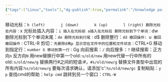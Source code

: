 ```yaml
---
{"tags":["Linux","tools"],"dg-publish":true,"permalink":"/knowledge point/Linux/vim常用快捷键汇总/","dgPassFrontmatter":true}
---
```


移动光标：`h (left)       j (down)       k (up)       l (right)
删除光标处内容：`x
光标处插入内容：`i 插入在光标前 a插入在光标后
删除光标到下个单词：`dw
删除光标到下个单词末尾：`de
删除光标到行尾：`d$
删除整行：`dd
撤回操作: `u`
撤回撤回操作：`CTRL-R
剪切：`先删除d再p
显示您在文件中的位置和文件状态：`CTRL+G
移动到指定行：`number G
移动到第一行：`Gg
向前搜索：`/`  向后搜多：`?`
继续搜索：正方向`n` 反方向`N`
用new替换行中第一个old`:s/old/new`
用new代替一行中所有的old`:s/old/new/g`
替换两行#之间的短语:#，`#s/old/new/g`
替换文件类型中出现的所有内容:`%s/old/new/g`
要每次请求确认，请添加'c':`%s/old/new/gc`
复制粘贴：`y` `p`
查找cmd的帮助：`help cmd`
跳转到另一个窗口：`CTRL-W`

